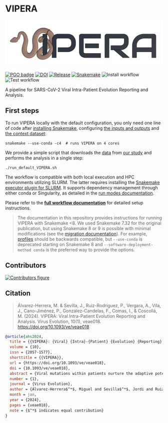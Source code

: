 # VIPERA

<p align="center">
  <img src="logo.jpg" title="VIPERA logo">
</p>

[![PGO badge](https://img.shields.io/badge/PathoGenOmics-Lab-yellow.svg)](https://pathogenomics.github.io/)
[![DOI](https://img.shields.io/badge/Virus_Evolution-10.1093/ve/veae018-387088.svg)](https://doi.org/10.1093/ve/veae018)
[![Release](https://img.shields.io/github/v/release/PathoGenOmics-Lab/VIPERA)](https://github.com/PathoGenOmics-Lab/VIPERA/releases)
[![Snakemake](https://img.shields.io/badge/Snakemake-≥7.19-brightgreen.svg?style=flat)](https://snakemake.readthedocs.io)
![Install workflow](https://github.com/PathoGenOmics-Lab/VIPERA/actions/workflows/install.yml/badge.svg)
![Test workflow](https://github.com/PathoGenOmics-Lab/VIPERA/actions/workflows/test.yml/badge.svg)

A pipeline for SARS-CoV-2 Viral Intra-Patient Evolution Reporting and Analysis.

## First steps

To run VIPERA locally with the default configuration, you only need one line of code after
[installing Snakemake](https://snakemake.readthedocs.io/en/stable/getting_started/installation.html),
configuring [the inputs and outputs](config/README.md#inputs-and-outputs) and
[the context dataset](config/README.md#automated-construction-of-a-context-dataset):

```shell
snakemake --use-conda -c4  # runs VIPERA on 4 cores
```

We provide a simple script that downloads the [data](https://doi.org/10.20350/digitalCSIC/15648) from [our study](https://doi.org/10.1093/ve/veae018)
and performs the analysis in a single step:

```shell
./run_default_VIPERA.sh
```

The workflow is compatible with both local execution and HPC environments utilizing SLURM.
The latter requires installing the [Snakemake executor plugin for SLURM](https://snakemake.github.io/snakemake-plugin-catalog/plugins/executor/slurm.html).
It supports dependency management through either conda or Singularity, as detailed in the
[run modes documentation](config/README.md#run-modes).

Please refer to the [**full workflow documentation**](config/README.md) for detailed setup instructions.

> The documentation in this repository provides instructions for running VIPERA
> with Snakemake <8. We used Snakemake 7.32 for the original publication,
> but using Snakemake 8 or 9 is possible with minimal modifications (see the
> [migration documentation](https://snakemake.readthedocs.io/en/stable/getting_started/migration.html)).
> For example, [profiles](https://snakemake.readthedocs.io/en/stable/getting_started/migration.html#profiles)
should be backwards compatible, but `--use-conda` is deprecated starting on Snakemake 8 and
`--software-deployment-method conda` is the preferred way to provide the options.

## Contributors

[![Contributors figure](https://contrib.rocks/image?repo=PathoGenOmics-Lab/VIPERA)](https://github.com/PathoGenOmics-Lab/VIPERA/graphs/contributors)

## Citation

> Álvarez-Herrera, M. & Sevilla, J., Ruiz-Rodriguez, P., Vergara, A., Vila, J., Cano-Jiménez, P., González-Candelas, F., Comas, I., & Coscollá, M. (2024). VIPERA: Viral Intra-Patient Evolution Reporting and Analysis. Virus Evolution, 10(1), veae018. https://doi.org/10.1093/ve/veae018

```bibtex
@article{ahs2024,
  title = {{VIPERA}: {Viral} {Intra}-{Patient} {Evolution} {Reporting} and {Analysis}},
  volume = {10},
  issn = {2057-1577},
  shorttitle = {{VIPERA}},
  url = {https://doi.org/10.1093/ve/veae018},
  doi = {10.1093/ve/veae018},
  abstract = {Viral mutations within patients nurture the adaptive potential of severe acute respiratory syndrome coronavirus 2 (SARS-CoV-2) during chronic infections, which are a potential source of variants of concern. However, there is no integrated framework for the evolutionary analysis of intra-patient SARS-CoV-2 serial samples. Herein, we describe Viral Intra-Patient Evolution Reporting and Analysis (VIPERA), a new software that integrates the evaluation of the intra-patient ancestry of SARS-CoV-2 sequences with the analysis of evolutionary trajectories of serial sequences from the same viral infection. We have validated it using positive and negative control datasets and have successfully applied it to a new case, which revealed population dynamics and evidence of adaptive evolution. VIPERA is available under a free software license at https://github.com/PathoGenOmics-Lab/VIPERA.},
  number = {1},
  journal = {Virus Evolution},
  author = {Álvarez-Herrera$^*$, Miguel and Sevilla$^*$, Jordi and Ruiz-Rodriguez, Paula and Vergara, Andrea and Vila, Jordi and Cano-Jiménez, Pablo and González-Candelas, Fernando and Comas, Iñaki and Coscollá, Mireia},
  month = jan,
  year = {2024},
  pages = {veae018},
  note = {$^*$ indicates equal contribution}
}
```
